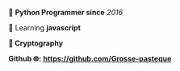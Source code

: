 🐍 **Python Programmer since** *2016*
 
 🔎 Learning **javascript**
 
**💖 Cryptography**

__Github 🌐:__ **https://github.com/Grosse-pasteque**
